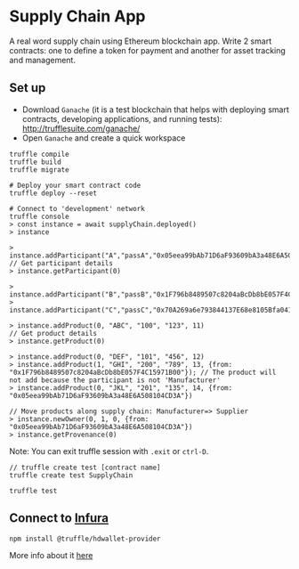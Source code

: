 # Supply Chain App
A real word supply chain using Ethereum blockchain app.
Write 2 smart contracts: one to define a token for payment and another for asset tracking and management.

## Set up
- Download `Ganache` (it is a test blockchain that helps with deploying smart contracts, developing applications, and running tests): http://trufflesuite.com/ganache/
- Open `Ganache` and create a quick workspace

```
truffle compile
truffle build
truffle migrate

# Deploy your smart contract code
truffle deploy --reset

# Connect to 'development' network
truffle console
> const instance = await supplyChain.deployed()
> instance

> instance.addParticipant("A","passA","0x05eea99bAb71D6aF93609bA3a48E6A508104CD3A","Manufacturer")
// Get participant details
> instance.getParticipant(0)

> instance.addParticipant("B","passB","0x1F796b8489507c8204aBcDb8bE057F4C15971B00","Supplier")
> instance.addParticipant("C","passC","0x70A269a6e793844137E68e8105Bfa0417c089952","Consumer")

> instance.addProduct(0, "ABC", "100", "123", 11)
// Get product details
> instance.getProduct(0)

> instance.addProduct(0, "DEF", "101", "456", 12)
> instance.addProduct(1, "GHI", "200", "789", 13, {from: "0x1F796b8489507c8204aBcDb8bE057F4C15971B00"}); // The product will not add because the participant is not 'Manufacturer'
> instance.addProduct(0, "JKL", "201", "135", 14, {from: "0x05eea99bAb71D6aF93609bA3a48E6A508104CD3A"})

// Move products along supply chain: Manufacturer=> Supplier
> instance.newOwner(0, 1, 0, {from: "0x05eea99bAb71D6aF93609bA3a48E6A508104CD3A"})
> instance.getProvenance(0)
```

Note: You can exit truffle session with `.exit` or `ctrl-D`.

```shell
// truffle create test [contract name]
truffle create test SupplyChain

truffle test
```

## Connect to [Infura](https://infura.io)
```shell
npm install @truffle/hdwallet-provider
```
More info about it [here](https://trufflesuite.com/guides/using-infura-custom-provider/)
